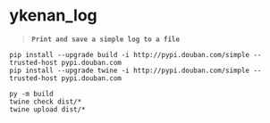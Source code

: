 # ykenan_log

> **`Print and save a simple log to a file`**

```shell
pip install --upgrade build -i http://pypi.douban.com/simple --trusted-host pypi.douban.com
pip install --upgrade twine -i http://pypi.douban.com/simple --trusted-host pypi.douban.com
```

```shell
py -m build
twine check dist/*
twine upload dist/*
```


